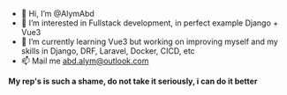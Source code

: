 - 👋 Hi, I’m @AlymAbd
- 👀 I’m interested in Fullstack development, in perfect example Django + Vue3
- 🌱 I’m currently learning Vue3 but working on improving myself and my skills in Django, DRF, Laravel, Docker, CICD, etc
- 📫 Mail me abd.alym@outlook.com


<b>My rep's is such a shame, do not take it seriously, i can do it better</b>

